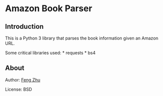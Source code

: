 # Amazon Book Parser

## Introduction

This is a Python 3 library that parses the book information given an Amazon URL.

Some critical libraries used:
    * requests
    * bs4

## About

Author: [Feng Zhu](mailto:fengzhu@usc.edu)

License: BSD
